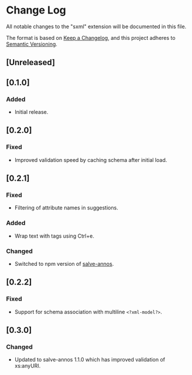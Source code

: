 # Change Log

All notable changes to the "sxml" extension will be documented in this file.

The format is based on [Keep a Changelog](https://keepachangelog.com/en/1.0.0/),
and this project adheres to [Semantic Versioning](https://semver.org/spec/v2.0.0.html).

## [Unreleased]

## [0.1.0]

### Added

- Initial release.

## [0.2.0]

### Fixed

- Improved validation speed by caching schema after initial load.

## [0.2.1]

### Fixed

- Filtering of attribute names in suggestions.

### Added

- Wrap text with tags using Ctrl+e.

### Changed

- Switched to npm version of [salve-annos](https://github.com/raffazizzi/salve).

## [0.2.2]

### Fixed

- Support for schema association with multiline `<?xml-model?>`.

## [0.3.0]

### Changed

- Updated to salve-annos 1.1.0 which has improved validation of xs:anyURI.
